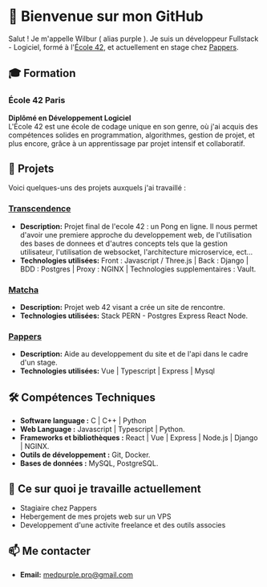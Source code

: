 # 👋 Bienvenue sur mon GitHub

Salut ! Je m'appelle Wilbur ( alias purple ). Je suis un développeur Fullstack - Logiciel, formé à l'[École 42](https://www.42.fr/), et actuellement en stage chez [Pappers](https://www.pappers.fr/).

## 🎓 Formation

### École 42 Paris
**Diplômé en Développement Logiciel**  
L'École 42 est une école de codage unique en son genre, où j'ai acquis des compétences solides en programmation, algorithmes, gestion de projet, et plus encore, grâce à un apprentissage par projet intensif et collaboratif.

## 💼 Projets

Voici quelques-uns des projets auxquels j'ai travaillé :

### [Transcendence](https://github.com/medPurple/42_ft_transcendence)
- **Description:** Projet final de l'ecole 42 : un Pong en ligne. Il nous permet d'avoir une premiere approche du developpement web, de l'utilisation des bases de donnees et d'autres concepts tels que la gestion utilisateur, l'utilisation de websocket, l'architecture microservice, ect...
- **Technologies utilisées:** Front : Javascript / Three.js |  Back : Django | BDD : Postgres | Proxy : NGINX | Technologies supplementaires : Vault.

### [Matcha](https://github.com/medPurple/Matcha)
- **Description:** Projet web 42 visant a crée un site de rencontre.
- **Technologies utilisées:** Stack PERN - Postgres Express React Node.

### [Pappers](https://www.pappers.fr/)
- **Description:** Aide au developpement du site et de l'api dans le cadre d'un stage.
- **Technologies utilisées:** Vue | Typescript | Express | Mysql

## 🛠️ Compétences Techniques

- **Software language :** C | C++ | Python 
- **Web Language :** Javascript | Typescript | Python.
- **Frameworks et bibliothèques :** React | Vue | Express | Node.js | Django | NGINX.
- **Outils de développement :** Git, Docker.
- **Bases de données :** MySQL, PostgreSQL.

## 🌱 Ce sur quoi je travaille actuellement

- Stagiaire chez Pappers
- Hebergement de mes projets web sur un VPS
- Developpement d'une activite freelance et des outils associes

## 📫 Me contacter

- **Email:** [medpurple.pro@gmail.com](mailto:medpurple.pro@gmail.com)
